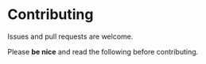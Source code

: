 # Contributing

Issues and pull requests are welcome.

Please **be nice** and read the following before contributing.

